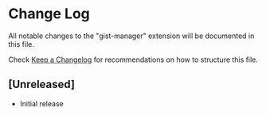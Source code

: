 # Change Log
All notable changes to the "gist-manager" extension will be documented in this file.

Check [Keep a Changelog](http://keepachangelog.com/) for recommendations on how to structure this file.

## [Unreleased]
- Initial release